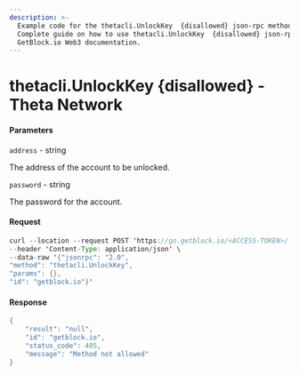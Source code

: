 ```yaml
---
description: >-
  Example code for the thetacli.UnlockKey  {disallowed} json-rpc method.
  Сomplete guide on how to use thetacli.UnlockKey  {disallowed} json-rpc in
  GetBlock.io Web3 documentation.
---
```


# thetacli.UnlockKey {disallowed} - Theta Network

#### Parameters

`address` - string

The address of the account to be unlocked.

`password` - string

The password for the account.

#### Request

```java
curl --location --request POST 'https://go.getblock.io/<ACCESS-TOKEN>/' \
--header 'Content-Type: application/json' \
--data-raw '{"jsonrpc": "2.0",
"method": "thetacli.UnlockKey",
"params": {},
"id": "getblock.io"}'
```

#### Response

```java
{
    "result": "null",
    "id": "getblock.io",
    "status_code": 405,
    "message": "Method not allowed"
}
```
